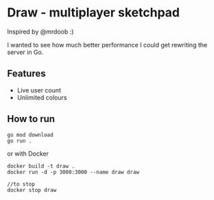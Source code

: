 # Draw - multiplayer sketchpad

Inspired by @mrdoob :)

I wanted to see how much better performance I could get rewriting the server in Go.

## Features

- Live user count
- Unlimited colours

## How to run

```
go mod download
go run .
```

or with Docker

```
docker build -t draw .
docker run -d -p 3000:3000 --name draw draw

//to stop
docker stop draw
```

